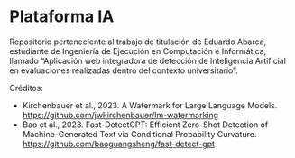 # Plataforma IA

Repositorio perteneciente al trabajo de titulación de Eduardo Abarca, estudiante de Ingeniería de Ejecución en Computación e Informática, llamado “Aplicación web integradora de detección de Inteligencia Artificial en evaluaciones realizadas dentro del contexto universitario”.

Créditos:
* Kirchenbauer et al., 2023. A Watermark for Large Language Models. https://github.com/jwkirchenbauer/lm-watermarking
* Bao et al., 2023. Fast-DetectGPT: Efficient Zero-Shot Detection of Machine-Generated Text via Conditional Probability Curvature. https://github.com/baoguangsheng/fast-detect-gpt